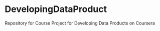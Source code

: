 DevelopingDataProduct
=====================

Repository for Course Project for Developing Data Products on Coursera
